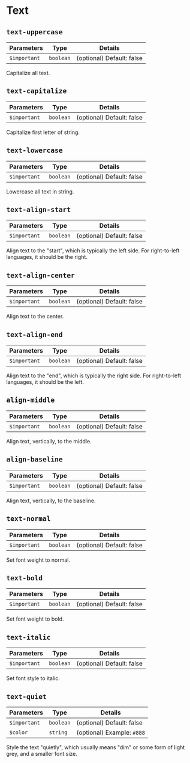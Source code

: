 # Text

## `text-uppercase`

| Parameters | Type | Details |
| ---------- | ---- | ------- |
| `$important` | `boolean` | (optional) Default: false |

Capitalize all text.

## `text-capitalize`

| Parameters | Type | Details |
| ---------- | ---- | ------- |
| `$important` | `boolean` | (optional) Default: false |

Capitalize first letter of string.

## `text-lowercase`

| Parameters | Type | Details |
| ---------- | ---- | ------- |
| `$important` | `boolean` | (optional) Default: false |

Lowercase all text in string.


## `text-align-start`

| Parameters | Type | Details |
| ---------- | ---- | ------- |
| `$important` | `boolean` | (optional) Default: false |

Align text to the "start", which is typically the left side. For right-to-left languages, it should be the right.


## `text-align-center`

| Parameters | Type | Details |
| ---------- | ---- | ------- |
| `$important` | `boolean` | (optional) Default: false |

Align text to the center.


## `text-align-end`

| Parameters | Type | Details |
| ---------- | ---- | ------- |
| `$important` | `boolean` | (optional) Default: false |

Align text to the "end", which is typically the right side. For right-to-left languages, it should be the left.


## `align-middle`

| Parameters | Type | Details |
| ---------- | ---- | ------- |
| `$important` | `boolean` | (optional) Default: false |

Align text, vertically, to the middle.


## `align-baseline`

| Parameters | Type | Details |
| ---------- | ---- | ------- |
| `$important` | `boolean` | (optional) Default: false |

Align text, vertically, to the baseline.


## `text-normal`

| Parameters | Type | Details |
| ---------- | ---- | ------- |
| `$important` | `boolean` | (optional) Default: false |

Set font weight to normal.


## `text-bold`

| Parameters | Type | Details |
| ---------- | ---- | ------- |
| `$important` | `boolean` | (optional) Default: false |

Set font weight to bold.


## `text-italic`

| Parameters | Type | Details |
| ---------- | ---- | ------- |
| `$important` | `boolean` | (optional) Default: false |

Set font style to italic.


## `text-quiet`

| Parameters | Type | Details |
| ---------- | ---- | ------- |
| `$important` | `boolean` | (optional) Default: false |
| `$color` | `string` | (optional) Example: `#888` |

Style the text "quietly", which usually means "dim" or some form of light grey,
and a smaller font size.
